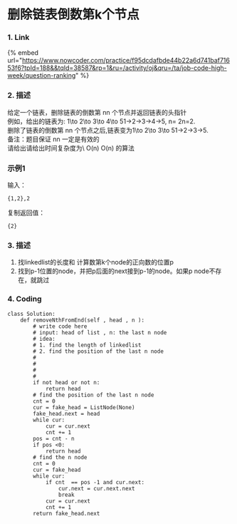 # 删除链表倒数第k个节点

### 1. Link

{% embed url="https://www.nowcoder.com/practice/f95dcdafbde44b22a6d741baf71653f6?tpId=188&&tqId=38587&rp=1&ru=/activity/oj&qru=/ta/job-code-high-week/question-ranking" %}



### 2. 描述

给定一个链表，删除链表的倒数第 nn 个节点并返回链表的头指针  
例如，给出的链表为: 1\to 2\to 3\to 4\to 51→2→3→4→5, n= 2n=2.  
删除了链表的倒数第 nn 个节点之后,链表变为1\to 2\to 3\to 51→2→3→5.  
备注：题目保证 nn 一定是有效的  
请给出请给出时间复杂度为\ O\(n\) O\(n\) 的算法

### 示例1

输入：

```text
{1,2},2    
```

复制返回值：

```text
{2}
```





### 3. 描述

1. 找linkedlist的长度和 计算数第k个node的正向数的位置p
2. 找到p-1位置的node，并把p后面的next接到p-1的node。如果p node不存在，就跳过

### 4. Coding

```text
class Solution:
    def removeNthFromEnd(self , head , n ):
        # write code here
        # input: head of list , n: the last n node
        # idea:
        # 1. find the length of linkedlist 
        # 2. find the position of the last n node
        # 
        #
        #
        #
        if not head or not n:
            return head
        # find the position of the last n node
        cnt = 0
        cur = fake_head = ListNode(None)
        fake_head.next = head
        while cur:
            cur = cur.next
            cnt += 1
        pos = cnt - n
        if pos <0:
            return head
        # find the n node
        cnt = 0
        cur = fake_head
        while cur:
            if cnt  == pos -1 and cur.next:
                cur.next = cur.next.next
                break
            cur = cur.next
            cnt += 1
        return fake_head.next
            
            
        
          
```

